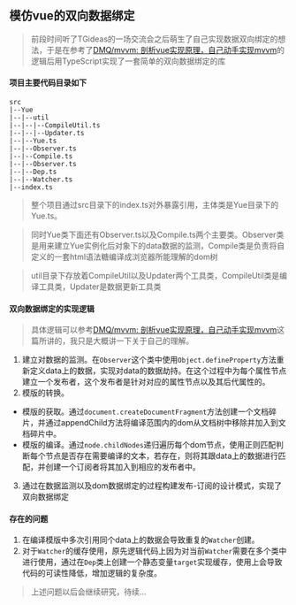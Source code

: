## 模仿vue的双向数据绑定
> 前段时间听了TGideas的一场交流会之后萌生了自己实现数据双向绑定的想法，于是在参考了[DMQ/mvvm: 剖析vue实现原理，自己动手实现mvvm](https://github.com/DMQ/mvvm)的逻辑后用TypeScript实现了一套简单的双向数据绑定的库

#### 项目主要代码目录如下
```
src
|--Yue
|--|--util
|--|--|--CompileUtil.ts
|--|--|--Updater.ts
|--|--Yue.ts
|--|--Observer.ts
|--|--Compile.ts
|--|--Observer.ts
|--|--Dep.ts
|--|--Watcher.ts
|--index.ts
```
> 整个项目通过src目录下的index.ts对外暴露引用，主体类是Yue目录下的Yue.ts。

>同时Yue类下面还有Observer.ts以及Compile.ts两个主要类。Observer类是用来建立Yue实例化后对象下的data数据的监测，Compile类是负责将自定义的一套html语法糖编译成浏览器所能理解的dom树

> util目录下存放着CompileUtil以及Updater两个工具类，CompileUtil类是编译工具类，Updater是数据更新工具类

#### 双向数据绑定的实现逻辑
> 具体逻辑可以参考[DMQ/mvvm: 剖析vue实现原理，自己动手实现mvvm](https://github.com/DMQ/mvvm)这篇所讲的，我只是大概讲一下关于自己的理解。
1. 建立对数据的监测。在`Observer`这个类中使用`Object.defineProperty`方法重新定义data上的数据，实现对data的数据劫持。在这个过程中为每个属性节点建立一个发布者，这个发布者是针对对应的属性节点以及其后代属性的。
2. 模版的转换。
 + 模版的获取。通过`document.createDocumentFragment`方法创建一个文档碎片，并通过appendChild方法将编译范围内的dom从文档树中移除并加入到文档碎片中。
 + 模版的编译。通过`node.childNodes`递归遍历每个dom节点，使用正则匹配判断每个节点是否存在需要编译的文本，若存在，则将其跟data上的数据进行匹配，并创建一个订阅者将其加入到相应的发布者中。
3. 通过在数据监测以及dom数据绑定的过程构建发布-订阅的设计模式，实现了双向数据绑定

#### 存在的问题
> 
1. 在编译模版中多次引用同个data上的数据会导致重复的`Watcher`创建。
2. 对于`Watcher`的缓存使用，原先逻辑代码上因为对当前`Watcher`需要在多个类中进行使用，通过在`Dep`类上创建一个静态变量`target`实现缓存，使用上会导致代码的可读性降低，增加逻辑的复杂度。

> 上述问题以后会继续研究，待续...
